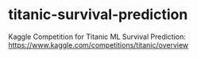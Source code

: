 # titanic-survival-prediction
Kaggle Competition for Titanic ML Survival Prediction: https://www.kaggle.com/competitions/titanic/overview
